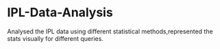 # IPL-Data-Analysis
Analysed the IPL data using different statistical methods,represented the stats visually for different queries.
